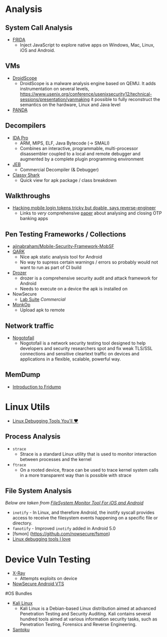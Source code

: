 

# Analysis

## System Call Analysis

- [FЯIDA](http://www.frida.re/)
  - Inject JavaScript to explore native apps on Windows, Mac, Linux, iOS and Android. 

## VMs

- [DroidScope](https://www.usenix.org/conference/usenixsecurity12/technical-sessions/presentation/yan)
  - DroidScope is a malware analysis engine based on QEMU. It adds instrumentation on several levels, https://www.usenix.org/conference/usenixsecurity12/technical-sessions/presentation/yanmaking it possible to fully reconstruct the semantics on the hardware, Linux and Java level  
- [PANDA](https://github.com/moyix/panda) 

## Decompilers

- [IDA Pro](https://www.hex-rays.com/products/ida/)
  - ARM, MIPS, ELF, Java Bytecode (-> SMALI)
  - Combines an interactive, programmable, multi-processor disassembler coupled to a local and remote debugger and augmented by a complete plugin programming environment 
- [JEB](https://www.pnfsoftware.com/)
  - Commercial Decompiler (& Debugger)
- [Classy Shark](https://github.com/google/android-classyshark)
  - Quick view for apk package / class breakdown  

## Walkthroughs

- [Hacking mobile login tokens tricky but doable, says reverse-engineer](http://www.theregister.co.uk/2016/09/02/mobile_2fa_shortcomings/)
  - Links to _very_ comprehensive [paper](https://regmedia.co.uk/2016/09/02/hacking_soft_tokens_-_bernhard_mueller.pdf) about analysing and closing OTP banking apps 

## Pen Testing Frameworks / Collections

- [ajinabraham/Mobile-Security-Framework-MobSF](https://github.com/ajinabraham/Mobile-Security-Framework-MobSF)
- [QARK](https://github.com/linkedin/qark)
  - Nice apk static analysis tool for Android
  - No way to supress certain warnings / errors so probably would not want to run as part of CI build
- [Drozer](https://labs.mwrinfosecurity.com/tools/drozer/)
  - drozer is a comprehensive security audit and attack framework for Android
  - Needs to execute on a device the apk is installed on
- NowSecure
  - [Lab Suite](https://www.nowsecure.com/lab/) _Commercial_
- [MonkOp](http://www.monkop.com/index.html)
  - Upload apk to remote 

## Network traffic

- [Nogotofail](https://github.com/google/nogotofail) 
  - Nogotofail is a network security testing tool designed to help developers and security researchers spot and fix weak TLS/SSL connections and sensitive cleartext traffic on devices and applications in a flexible, scalable, powerful way. 

## MemDump

- [Introduction to Fridump](http://pentestcorner.com/introduction-to-fridump/)

# Linux Utils

- [Linux Debugging Tools You'll ♥](http://jvns.ca/debugging-zine.pdf)

## Process Analysis

- `strace`
  - Strace is a standard Linux utility that is used to monitor interaction between processes and the kernel
- `ftrace` 
  - On a rooted device, ftrace can be used to trace kernel system calls in a more transparent way than is possible with strace 

## File System Analysis

_Below are taken from [FileSystem Monitor Tool For iOS and Android](https://www.nowsecure.com/blog/2016/02/18/filesystem-monitor-tool-for-ios-and-android/?mkt_tok=3RkMMJWWfF9wsRokv6%2FIZKXonjHpfsX56uovWaCylMI%2F0ER3fOvrPUfGjI4DTsBnI%2BSLDwEYGJlv6SgFSLDEMbhlzbgFXBI%3D)_

- `inotify` - In Linux, and therefore Android, the inotify syscall provides access to receive the filesystem events happening on a specific file or directory. 
- `fanotify` - Improved `inotify` added in Android 5.0
- [fsmon] (https://github.com/nowsecure/fsmon)
- [Linux debugging tools I love](http://jvns.ca/blog/2016/07/03/debugging-tools-i-love/)

# Device Vuln Testing

- [X-Ray](https://labs.duo.com/xray/)
  - Attempts exploits on device 
- [NowSecure Android VTS](https://github.com/AndroidVTS/android-vts)

#OS Bundles

- [Kali Linux](https://www.kali.org/)
  - Kali Linux is a Debian-based Linux distribution aimed at advanced Penetration Testing and Security Auditing. Kali contains several hundred tools aimed at various information security tasks, such as  Penetration Testing, Forensics and Reverse Engineering. 
- [Santoku](https://santoku-linux.com/)

